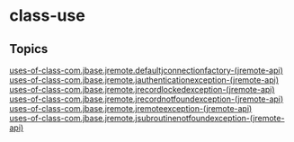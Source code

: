 # class-use

<PageHeader />

## Topics

[uses-of-class-com.jbase.jremote.defaultjconnectionfactory-(jremote-api)](./uses-of-class-com.jbase.jremote.defaultjconnectionfactory-(jremote-api))  
[uses-of-class-com.jbase.jremote.jauthenticationexception-(jremote-api)](./uses-of-class-com.jbase.jremote.jauthenticationexception-(jremote-api))  
[uses-of-class-com.jbase.jremote.jrecordlockedexception-(jremote-api)](./uses-of-class-com.jbase.jremote.jrecordlockedexception-(jremote-api))  
[uses-of-class-com.jbase.jremote.jrecordnotfoundexception-(jremote-api)](./uses-of-class-com.jbase.jremote.jrecordnotfoundexception-(jremote-api))  
[uses-of-class-com.jbase.jremote.jremoteexception-(jremote-api)](./uses-of-class-com.jbase.jremote.jremoteexception-(jremote-api))  
[uses-of-class-com.jbase.jremote.jsubroutinenotfoundexception-(jremote-api)](./uses-of-class-com.jbase.jremote.jsubroutinenotfoundexception-(jremote-api))  
